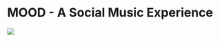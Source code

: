 # MOOD - A Social Music Experience
<img src="https://media.giphy.com/media/h5L3D0NKF35vg7cYaa/giphy.gif">
